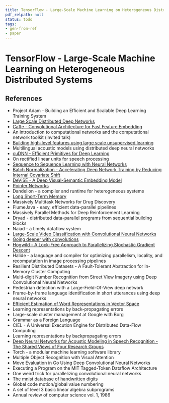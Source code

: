 ```yaml
---
title: TensorFlow - Large-Scale Machine Learning on Heterogeneous Distributed Systems
pdf_relpath: null
status: todo
tags:
- gen-from-ref
- paper
---
```


# TensorFlow - Large-Scale Machine Learning on Heterogeneous Distributed Systems

## References

- Project Adam - Building an Efficient and Scalable Deep Learning Training System
- [Large Scale Distributed Deep Networks](./large-scale-distributed-deep-networks.md)
- [Caffe - Convolutional Architecture for Fast Feature Embedding](./caffe-convolutional-architecture-for-fast-feature-embedding.md)
- An introduction to computational networks and the computational network toolkit (invited talk)
- [Building high-level features using large scale unsupervised learning](./building-high-level-features-using-large-scale-unsupervised-learning.md)
- Multilingual acoustic models using distributed deep neural networks
- [cuDNN - Efficient Primitives for Deep Learning](./cudnn-efficient-primitives-for-deep-learning.md)
- On rectified linear units for speech processing
- [Sequence to Sequence Learning with Neural Networks](./sequence-to-sequence-learning-with-neural-networks.md)
- [Batch Normalization - Accelerating Deep Network Training by Reducing Internal Covariate Shift](./batch-normalization-accelerating-deep-network-training-by-reducing-internal-covariate-shift.md)
- [DeViSE - A Deep Visual-Semantic Embedding Model](./devise-a-deep-visual-semantic-embedding-model.md)
- [Pointer Networks](./pointer-networks.md)
- Dandelion - a compiler and runtime for heterogeneous systems
- [Long Short-Term Memory](./long-short-term-memory.md)
- Massively Multitask Networks for Drug Discovery
- FlumeJava - easy, efficient data-parallel pipelines
- Massively Parallel Methods for Deep Reinforcement Learning
- Dryad - distributed data-parallel programs from sequential building blocks
- Naiad - a timely dataflow system
- [Large-Scale Video Classification with Convolutional Neural Networks](./large-scale-video-classification-with-convolutional-neural-networks.md)
- [Going deeper with convolutions](./going-deeper-with-convolutions.md)
- [Hogwild - A Lock-Free Approach to Parallelizing Stochastic Gradient Descent](./hogwild-a-lock-free-approach-to-parallelizing-stochastic-gradient-descent.md)
- Halide - a language and compiler for optimizing parallelism, locality, and recomputation in image processing pipelines
- Resilient Distributed Datasets - A Fault-Tolerant Abstraction for In-Memory Cluster Computing
- Multi-digit Number Recognition from Street View Imagery using Deep Convolutional Neural Networks
- Pedestrian detection with a Large-Field-Of-View deep network
- Frame-by-frame language identification in short utterances using deep neural networks
- [Efficient Estimation of Word Representations in Vector Space](./efficient-estimation-of-word-representations-in-vector-space.md)
- Learning representations by back-propagating errors
- Large-scale cluster management at Google with Borg
- Grammar as a Foreign Language
- CIEL - A Universal Execution Engine for Distributed Data-Flow Computing
- Learning representations by backpropagating errors
- [Deep Neural Networks for Acoustic Modeling in Speech Recognition - The Shared Views of Four Research Groups](./deep-neural-networks-for-acoustic-modeling-in-speech-recognition-the-shared-views-of-four-research-groups.md)
- Torch - a modular machine learning software library
- Multiple Object Recognition with Visual Attention
- Move Evaluation in Go Using Deep Convolutional Neural Networks
- Executing a Program on the MIT Tagged-Token Dataflow Architecture
- One weird trick for parallelizing convolutional neural networks
- [The mnist database of handwritten digits](./the-mnist-database-of-handwritten-digits.md)
- Global code motion/global value numbering
- A set of level 3 basic linear algebra subprograms
- Annual review of computer science vol. 1, 1986
